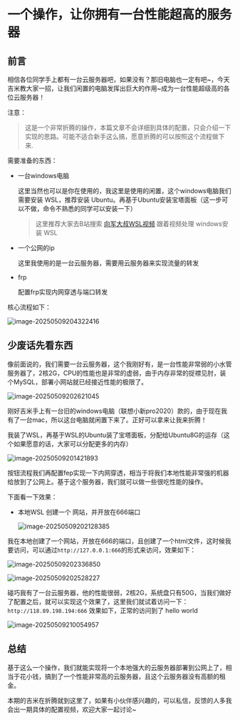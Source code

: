 # 一个操作，让你拥有一台性能超高的服务器

## 前言

相信各位同学手上都有一台云服务器吧，如果没有？那旧电脑也一定有吧~，今天吉米教大家一招，让我们闲置的电脑发挥出巨大的作用~成为一台性能超级高的各位云服务器！

注意：

>这是一个非常折腾的操作，本篇文章不会详细到具体的配置，只会介绍一下实现的思路。可能不适合新手这么搞，愿意折腾的可以按照这个流程做下来.

需要准备的东西：

- 一台windows电脑

  这里当然也可以是你在使用的，我这里是使用的闲置，这个windows电脑我们需要安装 WSL，推荐安装 Ubuntu。再基于Ubuntu安装宝塔面板（这一步可以不做，命令不熟悉的同学可以安装一下）

  > 这里推荐大家去B站搜索 [向军大叔WSL视频](https://www.bilibili.com/video/BV1b3V6z5EYn?spm_id_from=333.788.videopod.episodes&vd_source=b869b9e47469b5438851429bda1fb3fc) 跟着视频处理 windows安装 WSL

- 一个公网的ip

  这里我使用的是一台云服务器，需要用云服务器来实现流量的转发

- frp

  配置frp实现内网穿透与端口转发

核心流程如下：

![image-20250509204322416](https://image.jimmyxuexue.top/img/image-20250509204322416.png)

## 少废话先看东西

像前面说的，我们需要一台云服务器，这个我刚好有，是一台性能非常弱的小水管服务器了，2核2G，CPU的性能也是非常的虚弱，由于内存非常的捉襟见肘，装个MySQL，部署小网站就已经接近性能的极限了。

![image-20250509202621045](https://image.jimmyxuexue.top/img/image-20250509202621045.png)

刚好吉米手上有一台旧的windows电脑（联想小新pro2020）款的，由于现在我有了一台mac，所以这台电脑就闲置下来了。正好可以拿来让我来折腾！

我装了WSL，再基于WSL的Ubuntu装了宝塔面板，分配给Ubuntu8G的运存（这个如果愿意的话，大家可以分配更多的内存）

![image-20250509201421893](https://image.jimmyxuexue.top/img/image-20250509201421893.png)

按钮流程我们再配置fep实现一下内网穿透，相当于将我们本地性能非常强的机器给放到了公网上。基于这个服务器，我们就可以做一些很吃性能的操作。

下面看一下效果：

- 本地WSL 创建一个 网站，并开放在666端口

    ![image-20250509202128385](https://image.jimmyxuexue.top/img/image-20250509202128385.png)

我在本地创建了一个网站，开放在666的端口，且创建了一个html文件，这时候我要访问，可以通过`http://127.0.0.1:666`的形式来访问，效果如下：

![image-20250509202336850](https://image.jimmyxuexue.top/img/image-20250509202336850.png)

![image-20250509202528227](https://image.jimmyxuexue.top/img/image-20250509202528227.png)

碰巧我有了一台云服务器，他的性能很弱，2核2G，系统盘只有50G，当我们做好了配置之后，就可以实现这个效果了，这里我们就试着访问一下：`http://118.89.198.194:666` 效果如下，正常的访问到了 hello world

![image-20250509210054957](https://image.jimmyxuexue.top/img/image-20250509210054957.png)

## 总结

基于这么一个操作，我们就能实现将一个本地强大的云服务器部署到公网上了，相当于花小钱，搞到了一个性能非常高的云服务器，且这个云服务器没有高额的租金。

本期的吉米在折腾就到这里了，如果有小伙伴感兴趣的，可以私信，反馈的人多我会出一期具体的配置视频，欢迎大家一起讨论~
